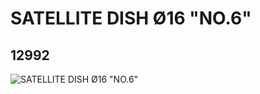 # SATELLITE DISH Ø16 "NO.6"
## 12992
![SATELLITE DISH Ø16 "NO.6"](https://lc-www-live-s.legocdn.com/media/bricks/5/2/6022908.jpg)